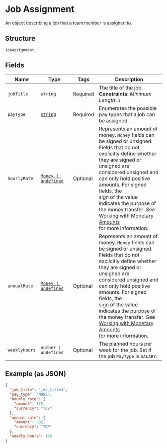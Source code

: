 
# Job Assignment

An object describing a job that a team member is assigned to.

## Structure

`JobAssignment`

## Fields

| Name | Type | Tags | Description |
|  --- | --- | --- | --- |
| `jobTitle` | `string` | Required | The title of the job.<br>**Constraints**: *Minimum Length*: `1` |
| `payType` | [`string`](../../doc/models/job-assignment-pay-type.md) | Required | Enumerates the possible pay types that a job can be assigned. |
| `hourlyRate` | [`Money \| undefined`](../../doc/models/money.md) | Optional | Represents an amount of money. `Money` fields can be signed or unsigned.<br>Fields that do not explicitly define whether they are signed or unsigned are<br>considered unsigned and can only hold positive amounts. For signed fields, the<br>sign of the value indicates the purpose of the money transfer. See<br>[Working with Monetary Amounts](https://developer.squareup.com/docs/build-basics/working-with-monetary-amounts)<br>for more information. |
| `annualRate` | [`Money \| undefined`](../../doc/models/money.md) | Optional | Represents an amount of money. `Money` fields can be signed or unsigned.<br>Fields that do not explicitly define whether they are signed or unsigned are<br>considered unsigned and can only hold positive amounts. For signed fields, the<br>sign of the value indicates the purpose of the money transfer. See<br>[Working with Monetary Amounts](https://developer.squareup.com/docs/build-basics/working-with-monetary-amounts)<br>for more information. |
| `weeklyHours` | `number \| undefined` | Optional | The planned hours per week for the job. Set if the job `PayType` is `SALARY`. |

## Example (as JSON)

```json
{
  "job_title": "job_title4",
  "pay_type": "NONE",
  "hourly_rate": {
    "amount": 172,
    "currency": "TJS"
  },
  "annual_rate": {
    "amount": 232,
    "currency": "TOP"
  },
  "weekly_hours": 156
}
```

